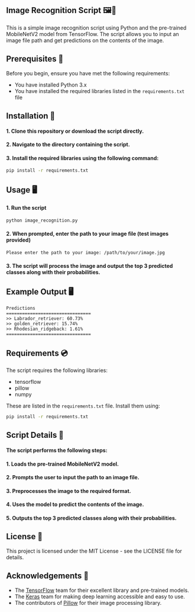 
## Image Recognition Script 🖼️🔎

This is a simple image recognition script using Python and the pre-trained MobileNetV2 model from TensorFlow. The script allows you to input an image file path and get predictions on the contents of the image.
## Prerequisites 🔄

Before you begin, ensure you have met the following requirements:
- You have installed Python 3.x
- You have installed the required libraries listed in the `requirements.txt` file

## Installation 💾

#### 1. Clone this repository or download the script directly.
#### 2. Navigate to the directory containing the script.
#### 3. Install the required libraries using the following command:

```bash
pip install -r requirements.txt
```

## Usage 🖥️

#### 1. Run the script

```bash
python image_recognition.py
```

#### 2. When prompted, enter the path to your image file (test images provided)

```bash
Please enter the path to your image: /path/to/your/image.jpg
```

#### 3. The script will process the image and output the top 3 predicted classes along with their probabilities.

## Example Output 🖥️

```code
Predictions
================================   
>> Labrador_retriever: 60.73%      
>> golden_retriever: 15.74%        
>> Rhodesian_ridgeback: 1.61%      
================================ 
```
## Requirements 💿

The script requires the following libraries:

- tensorflow
- pillow
- numpy

These are listed in the `requirements.txt` file. Install them using:

```bash
pip install -r requirements.txt
```


## Script Details 🤖 

#### The script performs the following steps:

#### 1. Loads the pre-trained MobileNetV2 model.
#### 2. Prompts the user to input the path to an image file.
#### 3. Preprocesses the image to the required format.
#### 4. Uses the model to predict the contents of the image.
#### 5. Outputs the top 3 predicted classes along with their probabilities.
## License 📜

This project is licensed under the MIT License - see the LICENSE file for details.
## Acknowledgements 🙏

- The [TensorFlow](https://www.tensorflow.org/) team for their excellent library and pre-trained models.
- The [Keras](https://keras.io/) team for making deep learning accessible and easy to use.
- The contributors of [Pillow](https://python-pillow.org/) for their image processing library.